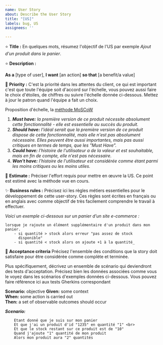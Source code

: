 ```yaml
---
name: User Story
about: Describe the User Story
title: "[US]"
labels: bug, US
assignees: ''

---
```


:star: **Title :** En quelques mots, résumez l'objectif de l'US par exemple _Ajout d'un produit dans le panier_.

:star: **Description :**

**As a** [type of user], **I want** [an action] **so that** [a benefit/a value]

:star2: **Priority :** C'est la priorité dans les attentes du client, ce qui est important c'est que toute l'équipe soit
d'accord sur l'échelle, vous pouvez aussi faire le choix d'étoiles, de chiffres ou suivre l'échelle donnée ci-dessous.
Mettez à jour le patron quand l'équipe a fait un choix.

Proposition d'échelle, la [méthode MoSCoW](https://paper-leaf.com/insights/prioritize-user-stories/)

1. _**Must have:** la première version de ce produit nécessite absolument cette fonctionnalité - elle est essentielle au
   succès du produit._
2. _**Should have:** l'idéal serait que la première version de ce produit dispose de cette fonctionnalité, mais elle
   n'est pas absolument nécessaire. Elles peuvent être aussi importantes, mais pas aussi critiques en termes de temps,
   que les "Must Have"._
3. _**Could have:** l'histoire de l'utilisateur a de la valeur et est souhaitable, mais en fin de compte, elle n'est pas
   nécessaire._
4. _**Won't have:** l'histoire de l'utilisateur est considérée comme étant parmi les moins critiques ou les moins
   utiles._

:star2: **Estimate :** Préciser l'effort requis pour mettre en œuvre la US.
Ce point est estimé avec la méthode vue en cours.

:sparkles: **Business rules :**
Précisez ici les règles métiers essentielles pour le développement de cette user-story.
Ces règles sont écrites en français ou en anglais avec comme objectif de très facilement comprendre le travail à effectuer. 


_Voici un exemple ci-dessous sur un panier d’un site e-commerce :_
```
lorsque je rajoute un élément supplémentaire d'un produit dans mon 
panier.
    - si quantité > stock alors erreur "pas assez de stock 
      disponible"
    - si quantité < stock alors on ajoute +1 à la quantité_
```

:star2: **Acceptance criteria**
Précisez l'ensemble des conditions que la story doit satisfaire pour être considérée comme complète et terminée.

Plus spécifiquement, décrivez un ensemble de scénario qui deviendront des tests d'acceptation.
Précisez bien les données associées comme vous le voyez dans les scénarios d'exemples données ci-dessous. 
Vous pouvez faire référence ici aux tests Gherkins correspondant

**Scenario:** objective
**Given:** some context<br>
**When:** some action is carried out<br>
**Then:** a set of observable outcomes should occur <br>

_**Scenario:**_
```
    Etant donné que je suis sur mon panier 
    Et que j'ai un produit d'id "1235" en quantité "1" <br>
    Et que le stock restant sur ce produit est de "10"
    Quand j'ajoute "1" quantité de mon produit
    Alors mon produit aura "2" quantités
```